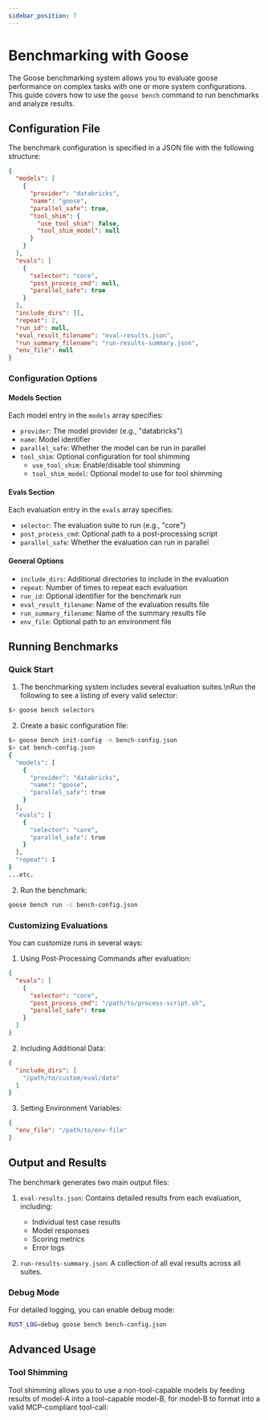 ```yaml
---
sidebar_position: 7
---
```

# Benchmarking with Goose

The Goose benchmarking system allows you to evaluate goose performance on complex tasks with one or more system configurations. This guide covers how to use the `goose bench` command to run benchmarks and analyze results.

## Configuration File

The benchmark configuration is specified in a JSON file with the following structure:

```json
{
  "models": [
    {
      "provider": "databricks",
      "name": "goose",
      "parallel_safe": true,
      "tool_shim": {
        "use_tool_shim": false,
        "tool_shim_model": null
      }
    }
  ],
  "evals": [
    {
      "selector": "core",
      "post_process_cmd": null,
      "parallel_safe": true
    }
  ],
  "include_dirs": [],
  "repeat": 2,
  "run_id": null,
  "eval_result_filename": "eval-results.json",
  "run_summary_filename": "run-results-summary.json",
  "env_file": null
}
```

### Configuration Options

#### Models Section
Each model entry in the `models` array specifies:

- `provider`: The model provider (e.g., "databricks")
- `name`: Model identifier
- `parallel_safe`: Whether the model can be run in parallel
- `tool_shim`: Optional configuration for tool shimming
  - `use_tool_shim`: Enable/disable tool shimming
  - `tool_shim_model`: Optional model to use for tool shimming

#### Evals Section
Each evaluation entry in the `evals` array specifies:

- `selector`: The evaluation suite to run (e.g., "core")
- `post_process_cmd`: Optional path to a post-processing script
- `parallel_safe`: Whether the evaluation can run in parallel

#### General Options

- `include_dirs`: Additional directories to include in the evaluation
- `repeat`: Number of times to repeat each evaluation
- `run_id`: Optional identifier for the benchmark run
- `eval_result_filename`: Name of the evaluation results file
- `run_summary_filename`: Name of the summary results file
- `env_file`: Optional path to an environment file

## Running Benchmarks

### Quick Start

1. The benchmarking system includes several evaluation suites.\nRun the following to see a listing of every valid selector:
```bash
$> goose bench selectors
```

2. Create a basic configuration file:

```bash
$> goose bench init-config -n bench-config.json
$> cat bench-config.json
{
  "models": [
    {
      "provider": "databricks",
      "name": "goose",
      "parallel_safe": true
    }
  ],
  "evals": [
    {
      "selector": "core",
      "parallel_safe": true
    }
  ],
  "repeat": 1
}
...etc.
```

2. Run the benchmark:

```bash
goose bench run -c bench-config.json
```

### Customizing Evaluations

You can customize runs in several ways:

1. Using Post-Processing Commands after evaluation:
```json
{
  "evals": [
    {
      "selector": "core",
      "post_process_cmd": "/path/to/process-script.sh",
      "parallel_safe": true
    }
  ]
}
```

2. Including Additional Data:
```json
{
  "include_dirs": [
    "/path/to/custom/eval/data"
  ]
}
```

3. Setting Environment Variables:
```json
{
  "env_file": "/path/to/env-file"
}
```

## Output and Results

The benchmark generates two main output files:

1. `eval-results.json`: Contains detailed results from each evaluation, including:
   - Individual test case results
   - Model responses
   - Scoring metrics
   - Error logs

2. `run-results-summary.json`: A collection of all eval results across all suites.

### Debug Mode

For detailed logging, you can enable debug mode:

```bash
RUST_LOG=debug goose bench bench-config.json
```

## Advanced Usage

### Tool Shimming

Tool shimming allows you to use a non-tool-capable models by feeding results of model-A into a tool-capable model-B, for model-B to format into a valid MCP-compliant tool-call:
